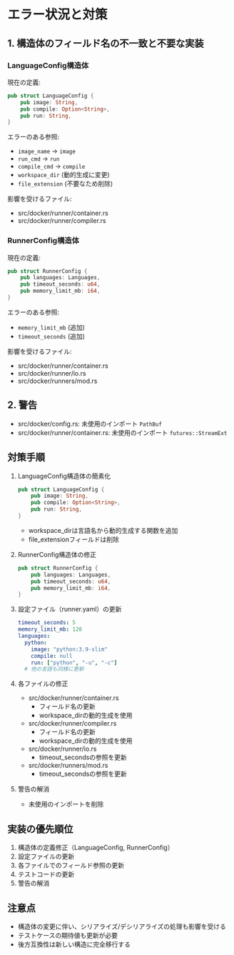 # エラー状況と対策

## 1. 構造体のフィールド名の不一致と不要な実装

### LanguageConfig構造体
現在の定義:
```rust
pub struct LanguageConfig {
    pub image: String,
    pub compile: Option<String>,
    pub run: String,
}
```

エラーのある参照:
- `image_name` -> `image`
- `run_cmd` -> `run`
- `compile_cmd` -> `compile`
- `workspace_dir` (動的生成に変更)
- `file_extension` (不要なため削除)

影響を受けるファイル:
- src/docker/runner/container.rs
- src/docker/runner/compiler.rs

### RunnerConfig構造体
現在の定義:
```rust
pub struct RunnerConfig {
    pub languages: Languages,
    pub timeout_seconds: u64,
    pub memory_limit_mb: i64,
}
```

エラーのある参照:
- `memory_limit_mb` (追加)
- `timeout_seconds` (追加)

影響を受けるファイル:
- src/docker/runner/container.rs
- src/docker/runner/io.rs
- src/docker/runners/mod.rs

## 2. 警告
- src/docker/config.rs: 未使用のインポート `PathBuf`
- src/docker/runner/container.rs: 未使用のインポート `futures::StreamExt`

## 対策手順

1. LanguageConfig構造体の簡素化
   ```rust
   pub struct LanguageConfig {
       pub image: String,
       pub compile: Option<String>,
       pub run: String,
   }
   ```
   - workspace_dirは言語名から動的生成する関数を追加
   - file_extensionフィールドは削除

2. RunnerConfig構造体の修正
   ```rust
   pub struct RunnerConfig {
       pub languages: Languages,
       pub timeout_seconds: u64,
       pub memory_limit_mb: i64,
   }
   ```

3. 設定ファイル（runner.yaml）の更新
   ```yaml
   timeout_seconds: 5
   memory_limit_mb: 128
   languages:
     python:
       image: "python:3.9-slim"
       compile: null
       run: ["python", "-u", "-c"]
     # 他の言語も同様に更新
   ```

4. 各ファイルの修正
   - src/docker/runner/container.rs
     - フィールド名の更新
     - workspace_dirの動的生成を使用
   - src/docker/runner/compiler.rs
     - フィールド名の更新
     - workspace_dirの動的生成を使用
   - src/docker/runner/io.rs
     - timeout_secondsの参照を更新
   - src/docker/runners/mod.rs
     - timeout_secondsの参照を更新

5. 警告の解消
   - 未使用のインポートを削除

## 実装の優先順位

1. 構造体の定義修正（LanguageConfig, RunnerConfig）
2. 設定ファイルの更新
3. 各ファイルでのフィールド参照の更新
4. テストコードの更新
5. 警告の解消

## 注意点

- 構造体の変更に伴い、シリアライズ/デシリアライズの処理も影響を受ける
- テストケースの期待値も更新が必要
- 後方互換性は新しい構造に完全移行する 